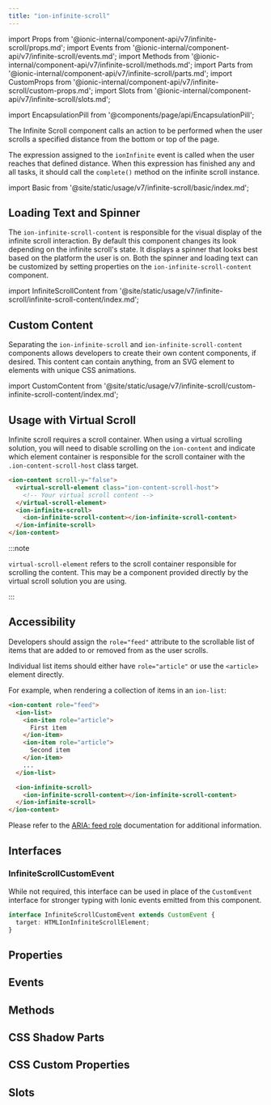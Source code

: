 ```yaml
---
title: "ion-infinite-scroll"
---
```


import Props from '@ionic-internal/component-api/v7/infinite-scroll/props.md';
import Events from '@ionic-internal/component-api/v7/infinite-scroll/events.md';
import Methods from '@ionic-internal/component-api/v7/infinite-scroll/methods.md';
import Parts from '@ionic-internal/component-api/v7/infinite-scroll/parts.md';
import CustomProps from '@ionic-internal/component-api/v7/infinite-scroll/custom-props.md';
import Slots from '@ionic-internal/component-api/v7/infinite-scroll/slots.md';

<head>
  <title>ion-infinite-scroll: Infinite Scroller Action Component</title>
  <meta name="description" content="The ion-infinite-scroll component calls an action to be performed when the user scrolls a specified distance from the bottom or top of the page." />
</head>

import EncapsulationPill from '@components/page/api/EncapsulationPill';


The Infinite Scroll component calls an action to be performed when the user scrolls a specified distance from the bottom or top of the page.

The expression assigned to the `ionInfinite` event is called when the user reaches that defined distance. When this expression has finished any and all tasks, it should call the `complete()` method on the infinite scroll instance.

import Basic from '@site/static/usage/v7/infinite-scroll/basic/index.md';

<Basic />

## Loading Text and Spinner

The `ion-infinite-scroll-content` is responsible for the visual display of the infinite scroll interaction. By default this component changes its look depending on the infinite scroll's state. It displays a spinner that looks best based on the platform the user is on. Both the spinner and loading text can be customized by setting properties on the `ion-infinite-scroll-content` component.

import InfiniteScrollContent from '@site/static/usage/v7/infinite-scroll/infinite-scroll-content/index.md';

<InfiniteScrollContent />

## Custom Content

Separating the `ion-infinite-scroll` and `ion-infinite-scroll-content` components allows developers to create their own content components, if desired. This content can contain anything, from an SVG element to elements with unique CSS animations.

import CustomContent from '@site/static/usage/v7/infinite-scroll/custom-infinite-scroll-content/index.md';

<CustomContent />

## Usage with Virtual Scroll

Infinite scroll requires a scroll container. When using a virtual scrolling solution, you will need to disable scrolling on the `ion-content` and indicate which element container is responsible for the scroll container with the `.ion-content-scroll-host` class target.

```html
<ion-content scroll-y="false">
  <virtual-scroll-element class="ion-content-scroll-host">
    <!-- Your virtual scroll content -->
  </virtual-scroll-element>
  <ion-infinite-scroll>
    <ion-infinite-scroll-content></ion-infinite-scroll-content>
  </ion-infinite-scroll>
</ion-content>
```

:::note

`virtual-scroll-element` refers to the scroll container responsible for scrolling the content. This may be a component provided directly by the virtual scroll solution you are using.

:::

## Accessibility

Developers should assign the `role="feed"` attribute to the scrollable list of items that are added to or removed from as the user scrolls.

Individual list items should either have `role="article"` or use the `<article>` element directly.

For example, when rendering a collection of items in an `ion-list`:

```html
<ion-content role="feed">
  <ion-list>
    <ion-item role="article">
      First item
    </ion-item>
    <ion-item role="article">
      Second item
    </ion-item>
    ...
  </ion-list>

  <ion-infinite-scroll>
    <ion-infinite-scroll-content></ion-infinite-scroll-content>
  </ion-infinite-scroll>
</ion-content>
```

Please refer to the [ARIA: feed role](https://developer.mozilla.org/en-US/docs/Web/Accessibility/ARIA/Roles/feed_role) documentation for additional information.

## Interfaces

### InfiniteScrollCustomEvent

While not required, this interface can be used in place of the `CustomEvent` interface for stronger typing with Ionic events emitted from this component.

```typescript
interface InfiniteScrollCustomEvent extends CustomEvent {
  target: HTMLIonInfiniteScrollElement;
}
```

## Properties
<Props />

## Events
<Events />

## Methods
<Methods />

## CSS Shadow Parts
<Parts />

## CSS Custom Properties
<CustomProps />

## Slots
<Slots />